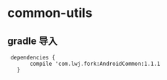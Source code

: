 # common-utils


            
## gradle 导入

     dependencies {
           compile 'com.lwj.fork:AndroidCommon:1.1.1
       }

